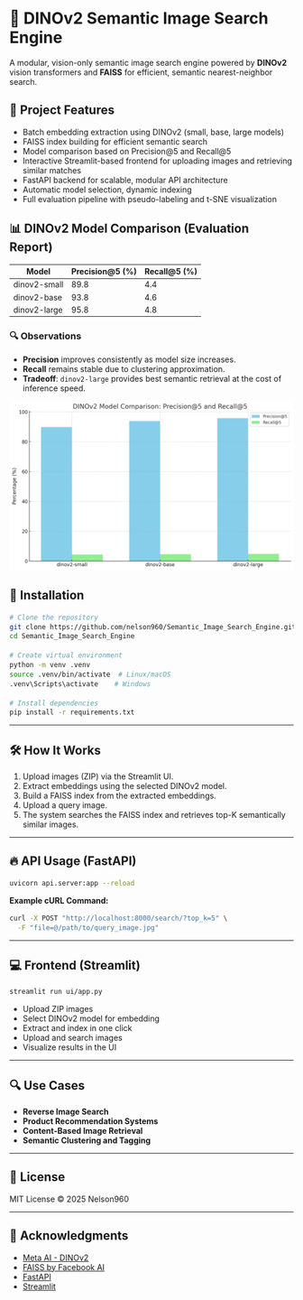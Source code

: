 # 🧠 DINOv2 Semantic Image Search Engine

A modular, vision-only semantic image search engine powered by **DINOv2** vision transformers and **FAISS** for efficient, semantic nearest-neighbor search.

## 🚀 Project Features

- Batch embedding extraction using DINOv2 (small, base, large models)
- FAISS index building for efficient semantic search
- Model comparison based on Precision@5 and Recall@5
- Interactive Streamlit-based frontend for uploading images and retrieving similar matches
- FastAPI backend for scalable, modular API architecture
- Automatic model selection, dynamic indexing
- Full evaluation pipeline with pseudo-labeling and t-SNE visualization


## 📊 DINOv2 Model Comparison (Evaluation Report)

| Model         | Precision@5 (%) | Recall@5 (%) |
|---------------|-----------------|--------------|
| dinov2-small  | 89.8             | 4.4          |
| dinov2-base   | 93.8             | 4.6          |
| dinov2-large  | 95.8             | 4.8          |

### 🔍 Observations
- **Precision** improves consistently as model size increases.
- **Recall** remains stable due to clustering approximation.
- **Tradeoff**: `dinov2-large` provides best semantic retrieval at the cost of inference speed.

![Model Comparison](reports/model_comparison.png)


## 🔧 Installation

```bash
# Clone the repository
git clone https://github.com/nelson960/Semantic_Image_Search_Engine.git
cd Semantic_Image_Search_Engine

# Create virtual environment
python -m venv .venv
source .venv/bin/activate  # Linux/macOS
.venv\Scripts\activate    # Windows

# Install dependencies
pip install -r requirements.txt
```

---

## 🛠️ How It Works

1. Upload images (ZIP) via the Streamlit UI.
2. Extract embeddings using the selected DINOv2 model.
3. Build a FAISS index from the extracted embeddings.
4. Upload a query image.
5. The system searches the FAISS index and retrieves top-K semantically similar images.

---

## 🔥 API Usage (FastAPI)

```bash
uvicorn api.server:app --reload
```

**Example cURL Command:**

```bash
curl -X POST "http://localhost:8000/search/?top_k=5" \
  -F "file=@/path/to/query_image.jpg"
```

---

## 💻 Frontend (Streamlit)

```bash
streamlit run ui/app.py
```

- Upload ZIP images
- Select DINOv2 model for embedding
- Extract and index in one click
- Upload and search images
- Visualize results in the UI

---

## 🔍 Use Cases

- **Reverse Image Search**
- **Product Recommendation Systems**
- **Content-Based Image Retrieval**
- **Semantic Clustering and Tagging**

---

## 📄 License

MIT License © 2025 Nelson960

---

## 🙏 Acknowledgments

- [Meta AI - DINOv2](https://github.com/facebookresearch/dinov2)
- [FAISS by Facebook AI](https://github.com/facebookresearch/faiss)
- [FastAPI](https://fastapi.tiangolo.com)
- [Streamlit](https://streamlit.io)

